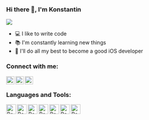 ### Hi there 👋, I'm Konstantin

![](https://komarev.com/ghpvc/?username=iosconstantine)

- 💻 I like to write code
- 📚 I'm constantly learning new things
- 💪 I'll do all my best to become a good iOS developer

### Connect with me:

[<img align="left" alt="VladKalachev | Instagram" width="22px" src="https://cdn-icons-png.flaticon.com/128/1409/1409946.png" />][instagram]
[<img align="left" alt="VladKalachev | VK" width="22px" src="https://cdn-icons.flaticon.com/png/512/2504/premium/2504953.png?token=exp=1643566111~hmac=e76a90eeb60185cc19ad10466d7c6dad" />][vk]
[<img align="left" alt="VladKalachev | Telegram" width="22px" src="https://cdn-icons.flaticon.com/png/128/2504/premium/2504941.png?token=exp=1642668347~hmac=a007e7f0482de7005ec23c4d55c45ff1" />][telegram]

<br />

### Languages and Tools:

<img align="left" alt="React" width="26px" src="https://assets-global.website-files.com/61bafbcefbbcefbabc858991/61e542fd0bc9434f13fedaee_Swift.png" />
<img align="left" alt="React" width="26px" src="https://assets-global.website-files.com/61bafbcefbbcefbabc858991/61e542fd0bc94384f8fedaf1_xcode.png" />
<img align="left" alt="React" width="26px" src="https://cdn.freebiesupply.com/logos/large/2x/cocoapods-logo-png-transparent.png" />
<img align="left" alt="React" width="26px" src="https://i0.wp.com/intopsite.ru/wp-content/uploads/2018/03/git.png" />
<img align="left" alt="React" width="26px" src="https://assets.website-files.com/600315d4e6156584cf7eab87/60055faac147313d5e5639dd_iTunes%20Connect.png" />
<img align="left" alt="React" width="26px" src="https://assets.website-files.com/600315d4e6156584cf7eab87/600560064d3dcbe625b8810c_json_blue.png" />
<img align="left" alt="React" width="26px" src="https://assets-global.website-files.com/61bafbcefbbcefbabc858991/61e542fd0bc9433be4fedaf5_realmio.svg" />


[instagram]: https://www.instagram.com/constantine_tishchenko
[vk]: https://vk.com/iosconstantine
[Telegram]: https://t.me/iosconstantine
<br />
